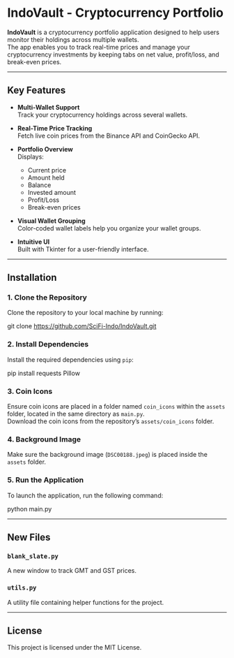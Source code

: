 # **IndoVault - Cryptocurrency Portfolio**

**IndoVault** is a cryptocurrency portfolio application designed to help users monitor their holdings across multiple wallets.  
The app enables you to track real-time prices and manage your cryptocurrency investments by keeping tabs on net value, profit/loss, and break-even prices.

---

## **Key Features**

- **Multi-Wallet Support**  
  Track your cryptocurrency holdings across several wallets.

- **Real-Time Price Tracking**  
  Fetch live coin prices from the Binance API and CoinGecko API.

- **Portfolio Overview**  
  Displays:
  - Current price
  - Amount held
  - Balance
  - Invested amount
  - Profit/Loss
  - Break-even prices

- **Visual Wallet Grouping**  
  Color-coded wallet labels help you organize your wallet groups.

- **Intuitive UI**  
  Built with Tkinter for a user-friendly interface.

---

## **Installation**

### 1. **Clone the Repository**
Clone the repository to your local machine by running:

git clone https://github.com/SciFi-Indo/IndoVault.git

### 2. **Install Dependencies**
Install the required dependencies using `pip`:

pip install requests Pillow

### 3. **Coin Icons**
Ensure coin icons are placed in a folder named `coin_icons` within the `assets` folder, located in the same directory as `main.py`.  
Download the coin icons from the repository’s `assets/coin_icons` folder.

### 4. **Background Image**
Make sure the background image (`DSC00188.jpeg`) is placed inside the `assets` folder.

### 5. **Run the Application**
To launch the application, run the following command:

python main.py

---

## **New Files**

### `blank_slate.py`
A new window to track GMT and GST prices.

### `utils.py`
A utility file containing helper functions for the project.

---

## **License**
This project is licensed under the MIT License.
